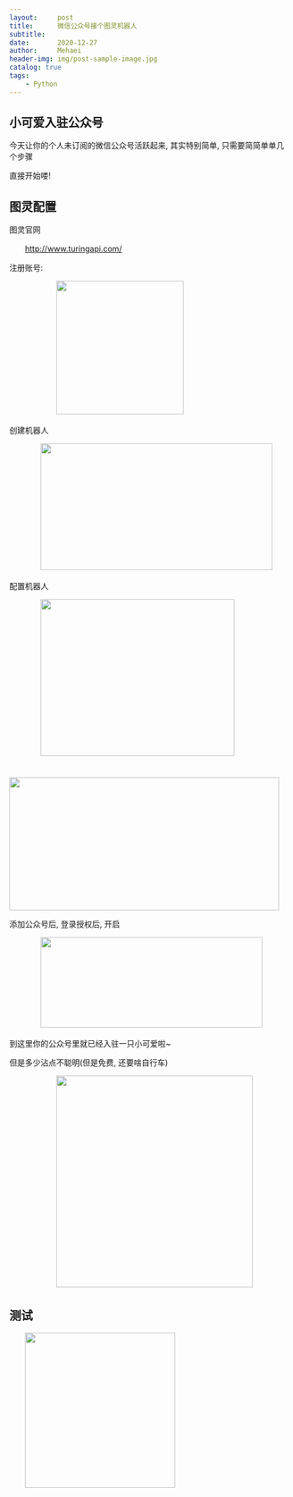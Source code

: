 ```yaml
---
layout:     post
title:      微信公众号接个图灵机器人
subtitle:   
date:       2020-12-27
author:     Mehaei
header-img: img/post-sample-image.jpg
catalog: true
tags:
    - Python
---
```

## 小可爱入驻公众号

今天让你的个人未订阅的微信公众号活跃起来, 其实特别简单, 只需要简简单单几个步骤

直接开始喽!

## 图灵配置

图灵官网 

　　http://www.turingapi.com/

注册账号:

　　　　　　<img src="https://img2020.cnblogs.com/blog/1432315/202012/1432315-20201227144345251-760256556.png" alt="" width="228" height="239" loading="lazy" />

创建机器人

　　　　<img src="https://img2020.cnblogs.com/blog/1432315/202012/1432315-20201227144440690-333560860.png" alt="" width="415" height="227" loading="lazy" />

配置机器人

　　　　<img src="https://img2020.cnblogs.com/blog/1432315/202012/1432315-20201227144527484-925126717.png" alt="" width="347" height="281" loading="lazy" />

　　　　<img src="https://img2020.cnblogs.com/blog/1432315/202012/1432315-20201227144705393-1992298873.png" alt="" width="483" height="238" loading="lazy" />

添加公众号后,  登录授权后, 开启

　　　　<img src="https://img2020.cnblogs.com/blog/1432315/202012/1432315-20201227144816947-1566261182.png" alt="" width="397" height="162" loading="lazy" />

到这里你的公众号里就已经入驻一只小可爱啦~

但是多少沾点不聪明(但是免费, 还要啥自行车)

　　　　　　<img src="https://img2020.cnblogs.com/blog/1432315/202012/1432315-20201227145207113-1036285255.png" alt="" width="352" height="379" loading="lazy" />

## 测试

　　<img src="https://img2020.cnblogs.com/blog/1432315/202012/1432315-20201227141916503-1457791889.jpg" alt="" width="269" height="278" loading="lazy" />
